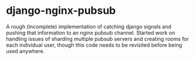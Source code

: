 django-nginx-pubsub
===================

A rough (incomplete) implementation of catching django signals and pushing that information to an nginx pubsub channel. Started work on handling issues of sharding multiple pubsub servers and creating rooms for each individual user, though this code needs to be revisited before being used anywhere.
